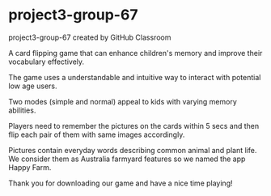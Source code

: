 # project3-group-67
project3-group-67 created by GitHub Classroom

A card flipping game that can enhance children's memory and improve their vocabulary effectively. 

The game uses a understandable and intuitive way to interact with potential low age users. 

Two modes (simple and normal) appeal to kids with varying memory abilities. 

Players need to remember the pictures on the cards within 5 secs and then flip each pair of them with same images accordingly. 

Pictures contain everyday words describing common animal and plant life. We consider them as Australia farmyard features so we named the app Happy Farm. 

Thank you for downloading our game and have a nice time playing! 
